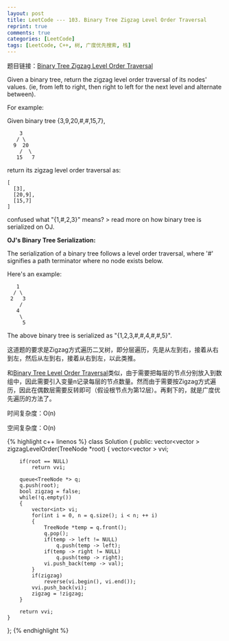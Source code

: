 ```yaml
---
layout: post
title: LeetCode --- 103. Binary Tree Zigzag Level Order Traversal
reprint: true
comments: true
categories: [LeetCode]
tags: [LeetCode, C++, 树, 广度优先搜索, 栈]
---
```



题目链接：[Binary Tree Zigzag Level Order Traversal](https://oj.leetcode.com/problems/binary-tree-zigzag-level-order-traversal/ ) 

Given a binary tree, return the zigzag level order traversal of its nodes' values. (ie, from left to right, then right to left for the next level and alternate between). 

For example: 

Given binary tree {3,9,20,#,#,15,7}, 

        3 
       / \ 
      9  20 
        /  \ 
       15   7 

return its zigzag level order traversal as: 

    [ 
      [3], 
      [20,9], 
      [15,7] 
    ] 

confused what "{1,#,2,3}" means? > read more on how binary tree is serialized on OJ. 

**OJ's Binary Tree Serialization:**

The serialization of a binary tree follows a level order traversal, where '#' signifies a path terminator where no node exists below. 

Here's an example: 

       1 
      / \ 
     2   3 
        / 
       4 
        \ 
         5 

The above binary tree is serialized as "{1,2,3,#,#,4,#,#,5}". 

这道题的要求是Zigzag方式遍历二叉树，即分层遍历，先是从左到右，接着从右到左，然后从左到右，接着从右到左，以此类推。

和[Binary Tree Level Order Traversal](http://www.makuiyu.cn/2015/03/LeetCode_102.%20Binary%20Tree%20Level%20Order%20Traversal/ )类似，由于需要把每层的节点分别放入到数组中，因此需要引入变量n记录每层的节点数量。然而由于需要按Zigzag方式遍历，因此在偶数层需要反转即可（假设根节点为第12层）。再剩下的，就是广度优先遍历的方法了。

时间复杂度：O(n)

空间复杂度：O(n)

{% highlight c++ linenos %}
class Solution
{
public:
    vector<vector<int> > zigzagLevelOrder(TreeNode *root)
    {
        vector<vector<int> > vvi;
        
        if(root == NULL)
            return vvi;
        
        queue<TreeNode *> q;
        q.push(root);
        bool zigzag = false;
        while(!q.empty())
        {
            vector<int> vi;
            for(int i = 0, n = q.size(); i < n; ++ i)
            {
                TreeNode *temp = q.front();
                q.pop();
                if(temp -> left != NULL)
                    q.push(temp -> left);
                if(temp -> right != NULL)
                    q.push(temp -> right);
                vi.push_back(temp -> val);
            }
            if(zigzag)
                reverse(vi.begin(), vi.end());
            vvi.push_back(vi);
            zigzag = !zigzag;
        }
        
        return vvi;
    }
};
{% endhighlight %}
